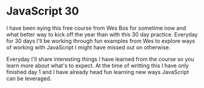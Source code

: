# JavaScript 30
I have been eying this free course from Wes Bos for sometime now and what better way to kick off the year than with this 30 day practice. Everyday for 30 days I'll be working through fun examples from Wes to explore ways of working with JavaScript I might have missed out on otherwise.

Everyday I'll share interesting things I have learned from the course so you learn more about what's to expect. At the time of writting this I have only finished day 1 and I have already head fun learning new ways JavaScript can be leveraged.